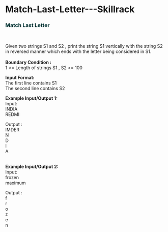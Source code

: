 # Match-Last-Letter---Skillrack
<h3 style="color:#003333">Match Last Letter</h3>
<br> <p>Given two strings S1 and S2 , print the string S1 vertically with the string S2 in reversed manner which ends with the letter being considered in S1.<br>
&nbsp;<br>
<strong>Boundary Condition :</strong><br>
1 &lt;= Length of strings S1 , S2 &lt;= 100</p>

<p><strong>Input Format:</strong><br>
The first line contains S1<br>
The second line contains S2</p>

<p><strong>Example Input/Output 1:</strong><br>
Input:<br>
INDIA<br>
REDMI</p>

<p>Output :<br>
IMDER<br>
N<br>
D<br>
I<br>
A</p>

<p><br>
<strong>Example Input/Output 2:</strong><br>
Input:<br>
frozen<br>
maximum</p>

<p>Output :<br>
f<br>
r<br>
o<br>
z<br>
e<br>
n<br>
&nbsp;&nbsp;&nbsp;&nbsp;&nbsp;<br>
&nbsp;</p>
